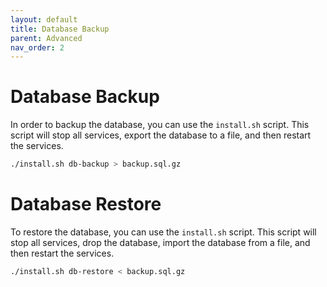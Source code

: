 ```yaml
---
layout: default
title: Database Backup
parent: Advanced
nav_order: 2
---
```


# Database Backup

In order to backup the database, you can use the `install.sh` script. This script will stop all services, export the database to a file, and then restart the services.

```bash
./install.sh db-backup > backup.sql.gz
```

# Database Restore

To restore the database, you can use the `install.sh` script. This script will stop all services, drop the database, import the database from a file, and then restart the services.

```bash
./install.sh db-restore < backup.sql.gz
```
